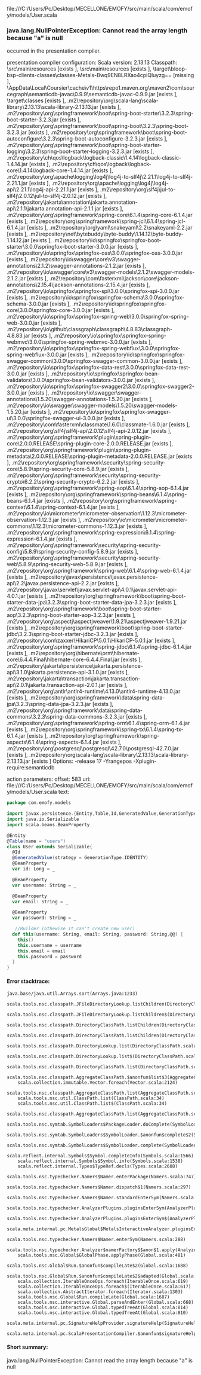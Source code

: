 file:///C:/Users/Pc/Desktop/MECELLONE/EMOFY/src/main/scala/com/emofy/models/User.scala
### java.lang.NullPointerException: Cannot read the array length because "a" is null

occurred in the presentation compiler.

presentation compiler configuration:
Scala version: 2.13.13
Classpath:
<WORKSPACE>\src\main\resources [exists ], <WORKSPACE>\src\main\resources [exists ], <WORKSPACE>\target\bloop-bsp-clients-classes\classes-Metals-Bwq9EN8LRXao4cpiQluyzg== [missing ], <HOME>\AppData\Local\Coursier\cache\v1\https\repo1.maven.org\maven2\com\sourcegraph\semanticdb-javac\0.9.9\semanticdb-javac-0.9.9.jar [exists ], <WORKSPACE>\target\classes [exists ], <HOME>\.m2\repository\org\scala-lang\scala-library\2.13.13\scala-library-2.13.13.jar [exists ], <HOME>\.m2\repository\org\springframework\boot\spring-boot-starter\3.2.3\spring-boot-starter-3.2.3.jar [exists ], <HOME>\.m2\repository\org\springframework\boot\spring-boot\3.2.3\spring-boot-3.2.3.jar [exists ], <HOME>\.m2\repository\org\springframework\boot\spring-boot-autoconfigure\3.2.3\spring-boot-autoconfigure-3.2.3.jar [exists ], <HOME>\.m2\repository\org\springframework\boot\spring-boot-starter-logging\3.2.3\spring-boot-starter-logging-3.2.3.jar [exists ], <HOME>\.m2\repository\ch\qos\logback\logback-classic\1.4.14\logback-classic-1.4.14.jar [exists ], <HOME>\.m2\repository\ch\qos\logback\logback-core\1.4.14\logback-core-1.4.14.jar [exists ], <HOME>\.m2\repository\org\apache\logging\log4j\log4j-to-slf4j\2.21.1\log4j-to-slf4j-2.21.1.jar [exists ], <HOME>\.m2\repository\org\apache\logging\log4j\log4j-api\2.21.1\log4j-api-2.21.1.jar [exists ], <HOME>\.m2\repository\org\slf4j\jul-to-slf4j\2.0.12\jul-to-slf4j-2.0.12.jar [exists ], <HOME>\.m2\repository\jakarta\annotation\jakarta.annotation-api\2.1.1\jakarta.annotation-api-2.1.1.jar [exists ], <HOME>\.m2\repository\org\springframework\spring-core\6.1.4\spring-core-6.1.4.jar [exists ], <HOME>\.m2\repository\org\springframework\spring-jcl\6.1.4\spring-jcl-6.1.4.jar [exists ], <HOME>\.m2\repository\org\yaml\snakeyaml\2.2\snakeyaml-2.2.jar [exists ], <HOME>\.m2\repository\net\bytebuddy\byte-buddy\1.14.12\byte-buddy-1.14.12.jar [exists ], <HOME>\.m2\repository\io\springfox\springfox-boot-starter\3.0.0\springfox-boot-starter-3.0.0.jar [exists ], <HOME>\.m2\repository\io\springfox\springfox-oas\3.0.0\springfox-oas-3.0.0.jar [exists ], <HOME>\.m2\repository\io\swagger\core\v3\swagger-annotations\2.1.2\swagger-annotations-2.1.2.jar [exists ], <HOME>\.m2\repository\io\swagger\core\v3\swagger-models\2.1.2\swagger-models-2.1.2.jar [exists ], <HOME>\.m2\repository\com\fasterxml\jackson\core\jackson-annotations\2.15.4\jackson-annotations-2.15.4.jar [exists ], <HOME>\.m2\repository\io\springfox\springfox-spi\3.0.0\springfox-spi-3.0.0.jar [exists ], <HOME>\.m2\repository\io\springfox\springfox-schema\3.0.0\springfox-schema-3.0.0.jar [exists ], <HOME>\.m2\repository\io\springfox\springfox-core\3.0.0\springfox-core-3.0.0.jar [exists ], <HOME>\.m2\repository\io\springfox\springfox-spring-web\3.0.0\springfox-spring-web-3.0.0.jar [exists ], <HOME>\.m2\repository\io\github\classgraph\classgraph\4.8.83\classgraph-4.8.83.jar [exists ], <HOME>\.m2\repository\io\springfox\springfox-spring-webmvc\3.0.0\springfox-spring-webmvc-3.0.0.jar [exists ], <HOME>\.m2\repository\io\springfox\springfox-spring-webflux\3.0.0\springfox-spring-webflux-3.0.0.jar [exists ], <HOME>\.m2\repository\io\springfox\springfox-swagger-common\3.0.0\springfox-swagger-common-3.0.0.jar [exists ], <HOME>\.m2\repository\io\springfox\springfox-data-rest\3.0.0\springfox-data-rest-3.0.0.jar [exists ], <HOME>\.m2\repository\io\springfox\springfox-bean-validators\3.0.0\springfox-bean-validators-3.0.0.jar [exists ], <HOME>\.m2\repository\io\springfox\springfox-swagger2\3.0.0\springfox-swagger2-3.0.0.jar [exists ], <HOME>\.m2\repository\io\swagger\swagger-annotations\1.5.20\swagger-annotations-1.5.20.jar [exists ], <HOME>\.m2\repository\io\swagger\swagger-models\1.5.20\swagger-models-1.5.20.jar [exists ], <HOME>\.m2\repository\io\springfox\springfox-swagger-ui\3.0.0\springfox-swagger-ui-3.0.0.jar [exists ], <HOME>\.m2\repository\com\fasterxml\classmate\1.6.0\classmate-1.6.0.jar [exists ], <HOME>\.m2\repository\org\slf4j\slf4j-api\2.0.12\slf4j-api-2.0.12.jar [exists ], <HOME>\.m2\repository\org\springframework\plugin\spring-plugin-core\2.0.0.RELEASE\spring-plugin-core-2.0.0.RELEASE.jar [exists ], <HOME>\.m2\repository\org\springframework\plugin\spring-plugin-metadata\2.0.0.RELEASE\spring-plugin-metadata-2.0.0.RELEASE.jar [exists ], <HOME>\.m2\repository\org\springframework\security\spring-security-core\5.8.9\spring-security-core-5.8.9.jar [exists ], <HOME>\.m2\repository\org\springframework\security\spring-security-crypto\6.2.2\spring-security-crypto-6.2.2.jar [exists ], <HOME>\.m2\repository\org\springframework\spring-aop\6.1.4\spring-aop-6.1.4.jar [exists ], <HOME>\.m2\repository\org\springframework\spring-beans\6.1.4\spring-beans-6.1.4.jar [exists ], <HOME>\.m2\repository\org\springframework\spring-context\6.1.4\spring-context-6.1.4.jar [exists ], <HOME>\.m2\repository\io\micrometer\micrometer-observation\1.12.3\micrometer-observation-1.12.3.jar [exists ], <HOME>\.m2\repository\io\micrometer\micrometer-commons\1.12.3\micrometer-commons-1.12.3.jar [exists ], <HOME>\.m2\repository\org\springframework\spring-expression\6.1.4\spring-expression-6.1.4.jar [exists ], <HOME>\.m2\repository\org\springframework\security\spring-security-config\5.8.9\spring-security-config-5.8.9.jar [exists ], <HOME>\.m2\repository\org\springframework\security\spring-security-web\5.8.9\spring-security-web-5.8.9.jar [exists ], <HOME>\.m2\repository\org\springframework\spring-web\6.1.4\spring-web-6.1.4.jar [exists ], <HOME>\.m2\repository\javax\persistence\javax.persistence-api\2.2\javax.persistence-api-2.2.jar [exists ], <HOME>\.m2\repository\javax\servlet\javax.servlet-api\4.0.1\javax.servlet-api-4.0.1.jar [exists ], <HOME>\.m2\repository\org\springframework\boot\spring-boot-starter-data-jpa\3.2.3\spring-boot-starter-data-jpa-3.2.3.jar [exists ], <HOME>\.m2\repository\org\springframework\boot\spring-boot-starter-aop\3.2.3\spring-boot-starter-aop-3.2.3.jar [exists ], <HOME>\.m2\repository\org\aspectj\aspectjweaver\1.9.21\aspectjweaver-1.9.21.jar [exists ], <HOME>\.m2\repository\org\springframework\boot\spring-boot-starter-jdbc\3.2.3\spring-boot-starter-jdbc-3.2.3.jar [exists ], <HOME>\.m2\repository\com\zaxxer\HikariCP\5.0.1\HikariCP-5.0.1.jar [exists ], <HOME>\.m2\repository\org\springframework\spring-jdbc\6.1.4\spring-jdbc-6.1.4.jar [exists ], <HOME>\.m2\repository\org\hibernate\orm\hibernate-core\6.4.4.Final\hibernate-core-6.4.4.Final.jar [exists ], <HOME>\.m2\repository\jakarta\persistence\jakarta.persistence-api\3.1.0\jakarta.persistence-api-3.1.0.jar [exists ], <HOME>\.m2\repository\jakarta\transaction\jakarta.transaction-api\2.0.1\jakarta.transaction-api-2.0.1.jar [exists ], <HOME>\.m2\repository\org\antlr\antlr4-runtime\4.13.0\antlr4-runtime-4.13.0.jar [exists ], <HOME>\.m2\repository\org\springframework\data\spring-data-jpa\3.2.3\spring-data-jpa-3.2.3.jar [exists ], <HOME>\.m2\repository\org\springframework\data\spring-data-commons\3.2.3\spring-data-commons-3.2.3.jar [exists ], <HOME>\.m2\repository\org\springframework\spring-orm\6.1.4\spring-orm-6.1.4.jar [exists ], <HOME>\.m2\repository\org\springframework\spring-tx\6.1.4\spring-tx-6.1.4.jar [exists ], <HOME>\.m2\repository\org\springframework\spring-aspects\6.1.4\spring-aspects-6.1.4.jar [exists ], <HOME>\.m2\repository\org\postgresql\postgresql\42.7.0\postgresql-42.7.0.jar [exists ], <HOME>\.m2\repository\org\scala-lang\scala-library\2.13.13\scala-library-2.13.13.jar [exists ]
Options:
-release 17 -Yrangepos -Xplugin-require:semanticdb


action parameters:
offset: 583
uri: file:///C:/Users/Pc/Desktop/MECELLONE/EMOFY/src/main/scala/com/emofy/models/User.scala
text:
```scala
package com.emofy.models

import javax.persistence.{Entity,Table,Id,GeneratedValue,GenerationType}
import java.io.Serializable
import scala.beans.BeanProperty

@Entity
@Table(name = "users")
class User extends Serializable{
  @Id
  @GeneratedValue(strategy = GenerationType.IDENTITY)
  @BeanProperty
  var id: Long = _

  @BeanProperty
  var username: String = _

  @BeanProperty
  var email: String = _

  @BeanProperty
  var password: String = _

   //Builder (othewise it can't create new user)
  def this(username: String, email: String, password: String,@@) {
    this()
    this.username = username
    this.email = email
    this.password = password
  }
}


```



#### Error stacktrace:

```
java.base/java.util.Arrays.sort(Arrays.java:1233)
	scala.tools.nsc.classpath.JFileDirectoryLookup.listChildren(DirectoryClassPath.scala:125)
	scala.tools.nsc.classpath.JFileDirectoryLookup.listChildren$(DirectoryClassPath.scala:109)
	scala.tools.nsc.classpath.DirectoryClassPath.listChildren(DirectoryClassPath.scala:322)
	scala.tools.nsc.classpath.DirectoryClassPath.listChildren(DirectoryClassPath.scala:322)
	scala.tools.nsc.classpath.DirectoryLookup.list(DirectoryClassPath.scala:90)
	scala.tools.nsc.classpath.DirectoryLookup.list$(DirectoryClassPath.scala:84)
	scala.tools.nsc.classpath.DirectoryClassPath.list(DirectoryClassPath.scala:322)
	scala.tools.nsc.classpath.AggregateClassPath.$anonfun$list$3(AggregateClassPath.scala:106)
	scala.collection.immutable.Vector.foreach(Vector.scala:2124)
	scala.tools.nsc.classpath.AggregateClassPath.list(AggregateClassPath.scala:102)
	scala.tools.nsc.util.ClassPath.list(ClassPath.scala:34)
	scala.tools.nsc.util.ClassPath.list$(ClassPath.scala:34)
	scala.tools.nsc.classpath.AggregateClassPath.list(AggregateClassPath.scala:31)
	scala.tools.nsc.symtab.SymbolLoaders$PackageLoader.doComplete(SymbolLoaders.scala:297)
	scala.tools.nsc.symtab.SymbolLoaders$SymbolLoader.$anonfun$complete$2(SymbolLoaders.scala:249)
	scala.tools.nsc.symtab.SymbolLoaders$SymbolLoader.complete(SymbolLoaders.scala:247)
	scala.reflect.internal.Symbols$Symbol.completeInfo(Symbols.scala:1566)
	scala.reflect.internal.Symbols$Symbol.info(Symbols.scala:1538)
	scala.reflect.internal.Types$TypeRef.decls(Types.scala:2608)
	scala.tools.nsc.typechecker.Namers$Namer.enterPackage(Namers.scala:747)
	scala.tools.nsc.typechecker.Namers$Namer.dispatch$1(Namers.scala:297)
	scala.tools.nsc.typechecker.Namers$Namer.standardEnterSym(Namers.scala:310)
	scala.tools.nsc.typechecker.AnalyzerPlugins.pluginsEnterSym(AnalyzerPlugins.scala:496)
	scala.tools.nsc.typechecker.AnalyzerPlugins.pluginsEnterSym$(AnalyzerPlugins.scala:495)
	scala.meta.internal.pc.MetalsGlobal$MetalsInteractiveAnalyzer.pluginsEnterSym(MetalsGlobal.scala:68)
	scala.tools.nsc.typechecker.Namers$Namer.enterSym(Namers.scala:288)
	scala.tools.nsc.typechecker.Analyzer$namerFactory$$anon$1.apply(Analyzer.scala:50)
	scala.tools.nsc.Global$GlobalPhase.applyPhase(Global.scala:481)
	scala.tools.nsc.Global$Run.$anonfun$compileLate$2(Global.scala:1688)
	scala.tools.nsc.Global$Run.$anonfun$compileLate$2$adapted(Global.scala:1687)
	scala.collection.IterableOnceOps.foreach(IterableOnce.scala:619)
	scala.collection.IterableOnceOps.foreach$(IterableOnce.scala:617)
	scala.collection.AbstractIterator.foreach(Iterator.scala:1303)
	scala.tools.nsc.Global$Run.compileLate(Global.scala:1687)
	scala.tools.nsc.interactive.Global.parseAndEnter(Global.scala:668)
	scala.tools.nsc.interactive.Global.typedTreeAt(Global.scala:814)
	scala.tools.nsc.interactive.Global.typedTreeAt(Global.scala:810)
	scala.meta.internal.pc.SignatureHelpProvider.signatureHelp(SignatureHelpProvider.scala:25)
	scala.meta.internal.pc.ScalaPresentationCompiler.$anonfun$signatureHelp$1(ScalaPresentationCompiler.scala:310)
```
#### Short summary: 

java.lang.NullPointerException: Cannot read the array length because "a" is null